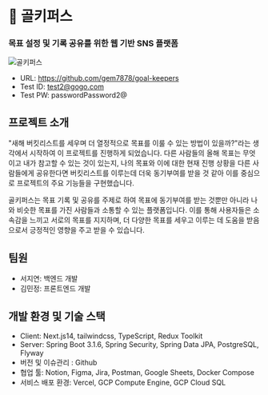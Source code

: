 # 📝 골키퍼스 
### 목표 설정 및 기록 공유를 위한 웹 기반 SNS 플랫폼

![골키퍼스](https://github.com/gem7878/goal-keepers/assets/100185951/bc536abf-7e7f-4c71-b638-3051cbab6c52)


- URL: https://github.com/gem7878/goal-keepers
- Test ID: test2@gogo.com
- Test PW: passwordPassword2@

## 프로젝트 소개
"새해 버킷리스트를 세우며 더 열정적으로 목표를 이룰 수 있는 방법이 있을까?"라는 생각에서 시작하여 이 프로젝트를 진행하게 되었습니다.
다른 사람들의 올해 목표는 무엇이고 내가 참고할 수 있는 것이 있는지, 나의 목표와 이에 대한 현재 진행 상황을 다른 사람들에게 공유한다면 버킷리스트를 이루는데 더욱 동기부여를 받을 것 같아 이를 중심으로 프로젝트의 주요 기능들을 구현했습니다.

골키퍼스는 목표 기록 및 공유를 주제로 하여 목표에 동기부여를 받는 것뿐만 아니라 나와 비슷한 목표를 가진 사람들과 소통할 수 있는 플랫폼입니다. 이를 통해 사용자들은 소속감을 느끼고 서로의 목표를 지지하며, 더 다양한 목표를 세우고 이루는 데 도움을 받음으로서 긍정적인 영향을 주고 받을 수 있습니다.

## 팀원
- 서지연: 백엔드 개발
- 김민정: 프론트엔드 개발

## 개발 환경 및 기술 스택
- Client: Next.js14, tailwindcss, TypeScript, Redux Toolkit
- Server: Spring Boot 3.1.6, Spring Security, Spring Data JPA, PostgreSQL, Flyway
- 버전 및 이슈관리 : Github
- 협업 툴: Notion, Figma, Jira, Postman, Google Sheets, Docker Compose
- 서비스 배포 환경: Vercel, GCP Compute Engine, GCP Cloud SQL

